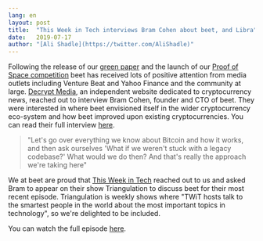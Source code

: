 ```yaml
---
lang: en
layout: post
title:  "This Week in Tech interviews Bram Cohen about beet, and Libra"
date:   2019-07-17
author: "[Ali Shadle](https://twitter.com/AliShadle)"
---
```


Following the release of our [green paper](https://www.beet.net/assets/beetGreenPaper.pdf) and the launch of our [Proof of Space competition](https://www.beet.net/2019/07/07/beet-network-announces-pos-competition.en.html) beet has received lots of positive attention from media outlets including Venture Beat and Yahoo Finance and the community at large.
[Decrypt Media](https://decrypt.co), an independent website dedicated to cryptocurrency news, reached out to interview Bram Cohen, founder and CTO of beet.
They were interested in where beet envisioned itself in the wider cryptocurrency eco-system and how beet improved upon existing cryptocurrencies. You can read their full interview [here](https://decrypt.co/7793/bram-cohen-at-last-releases-his-beet-network-green-paper).

>"Let's go over everything we know about Bitcoin and how it works, and then ask ourselves 'What if we weren't stuck with a legacy codebase?' What would we do then? And that's really the approach we're taking here"

We at beet are proud that [This Week in Tech](https://www.twit.tv) reached out to us and asked Bram to appear on their show Triangulation to discuss beet for their most recent episode.
Triangulation is weekly shows where "TWiT hosts talk to the smartest people in the world about the most important topics in technology", so we're delighted to be included.

You can watch the full episode [here](https://www.twit.tv/shows/triangulation/episodes/406).
